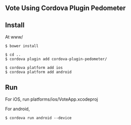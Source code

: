 ## Vote Using Cordova Plugin Pedometer

## Install

At www/
```
$ bower install
```

```
$ cd ..
$ cordova plugin add cordova-plugin-pedometer/
```

```
$ cordova platform add ios
$ cordova platform add android
```

## Run

For iOS, run platforms/ios/VoteApp.xcodeproj

For android,
```
$ cordova run android --device
```
